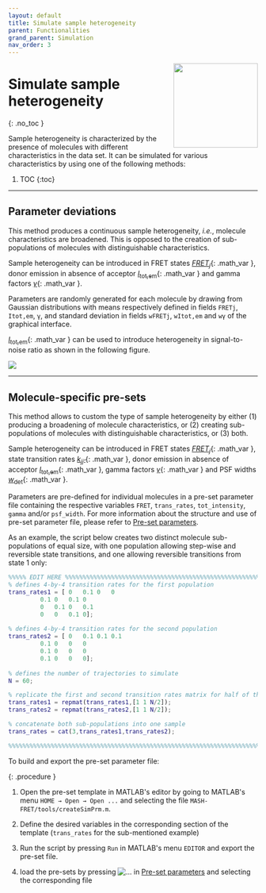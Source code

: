 ```yaml
---
layout: default
title: Simulate sample heterogeneity
parent: Functionalities
grand_parent: Simulation
nav_order: 3
---
```


<img src="../../assets/images/logos/logo-simulation_400px.png" width="170" style="float:right; margin-left: 15px;"/>

# Simulate sample heterogeneity
{: .no_toc }

Sample heterogeneity is characterized by the presence of molecules with different characteristics in the data set.
It can be simulated for various characteristics by using one of the following methods:

1. TOC
{:toc}


---

## Parameter deviations

This method produces a continuous sample heterogeneity, *i.e.*, molecule characteristics are broadened. 
This is opposed to the creation of sub-populations of molecules with distinguishable characteristics.

Sample heterogeneity can be introduced in FRET states 
[*FRET*<sub>*j*</sub>](){: .math_var }, donor emission in absence of acceptor 
[*I*<sub>tot,em</sub>](){: .math_var } and gamma factors 
[*&#947;*](){: .math_var }.

Parameters are randomly generated for each molecule by drawing from Gaussian distributions with means respectively defined in fields 
`FRETj`, `Itot,em`, `γ`, and standard deviation in fields `wFRETj`, `wItot,em` and `wγ` of the graphical interface.

[*I*<sub>tot,em</sub>](){: .math_var } can be used to introduce heterogeneity in signal-to-noise ratio as shown in the following figure.

<a class="plain" href="../../assets/images/figures/VP-functionalities-scheme-sample-heterogenity.png"><img src="../../assets/images/figures/VP-functionalities-scheme-sample-heterogenity.png" style="max-width:500px;"></a>


---

## Molecule-specific pre-sets

This method allows to custom the type of sample heterogeneity by either (1) producing a broadening of molecule characteristics, or (2) creating sub-populations of molecules with distinguishable characteristics, or (3) both.

Sample heterogeneity can be introduced in FRET states 
[*FRET*<sub>*j*</sub>](){: .math_var }, state transition rates 
[*k*<sub>*jj'*</sub>](){: .math_var }, donor emission in absence of acceptor 
[*I*<sub>tot,em</sub>](){: .math_var }, gamma factors 
[*&#947;*](){: .math_var } and PSF widths 
[*w*<sub>det</sub>](){: .math_var }.

Parameters are pre-defined for individual molecules in a pre-set parameter file containing the respective variables `FRET`, `trans_rates`, `tot_intensity`, `gamma` and/or `psf_width`. 
For more information about the structure and use of pre-set parameter file, please refer to 
[Pre-set parameters](../components/panel-molecules.html#pre-set-parameters).

As an example, the script below creates two distinct molecule sub-populations of equal size, with one population allowing step-wise and reversible state transitions, and one allowing reversible transitions from state 1 only:

```matlab
%%%%% EDIT HERE %%%%%%%%%%%%%%%%%%%%%%%%%%%%%%%%%%%%%%%%%%%%%%%%%%%%%%%%%%%
% defines 4-by-4 transition rates for the first population
trans_rates1 = [ 0   0.1 0   0
		 0.1 0   0.1 0
		 0   0.1 0   0.1
		 0   0   0.1 0];
		
% defines 4-by-4 transition rates for the second population
trans_rates2 = [ 0   0.1 0.1 0.1
		 0.1 0   0   0
		 0.1 0   0   0
		 0.1 0   0   0];
		 
% defines the number of trajectories to simulate
N = 60;

% replicate the first and second transition rates matrix for half of the molecules with the repmat function
trans_rates1 = repmat(trans_rates1,[1 1 N/2]);
trans_rates2 = repmat(trans_rates2,[1 1 N/2]);

% concatenate both sub-populations into one sample
trans_rates = cat(3,trans_rates1,trans_rates2);

%%%%%%%%%%%%%%%%%%%%%%%%%%%%%%%%%%%%%%%%%%%%%%%%%%%%%%%%%%%%%%%%%%%%%%%%%%%
```

To build and export the pre-set parameter file:

{: .procedure }
1. Open the pre-set template in MATLAB's editor by going to MATLAB's menu `HOME → Open → Open ...` and selecting the file `MASH-FRET/tools/createSimPrm.m`.  
      
1. Define the desired variables in the corresponding section of the template (`trans_rates` for the sub-mentioned example)  
     
1. Run the script by pressing `Run` in MATLAB's menu `EDITOR` and export the pre-set file.
     
1. load the pre-sets by pressing 
![...](../../assets/images/gui/sim-but-3p.png "...") in 
[Pre-set parameters](../components/panel-molecules.html#pre-set-parameters) and selecting the corresponding file

<!--
---

## Partitioned transition rate matrix

This method can be used to introduce sample heterogeneity in state transition rates 
[*k*<sub>*jj'*</sub>](){: .math_var } and consists in defining closed transition networks within the same 
[Transition rates matrix](../components/panel-molecules.html#transition-rates).
As each state has a certain probability to be drawn to start a state trajectory, simulated trajectories can follow only one of the state networks defined in the transition rates matrix.

This method produces a discontinuous sample heterogeneity, *i.e.*, it creates sub-populations of molecules with distinguishable characteristics as opposed to a broadening of molecule characteristics.

As an example, this partition of the transition rate matrix produces two distinct molecule sub-populations following either the state network (1,2) or (3,4,5).

| states  | 1       | 2       | 3       | 4       | 5       |
| :-----: | :-----: | :-----: | :-----: | :-----: | :-----: |
| **1**   | 0       | **0.1** | 0       | 0       | 0       |
| **2**   | **0.1** | 0       | 0       | 0       | 0       |
| **3**   | 0       | 0       | 0       | **0.1** | 0       |
| **4**   | 0       | 0       | **0.1** | 0       | **0.1** |
| **5**   | 0       | 0       | 0       | **0.1** | 0       |

The size of the two sub-populations depends on the overall probability to start the state trajectory with one of the states of the respective network.
-->
